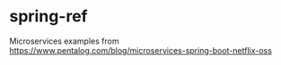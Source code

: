 # spring-ref
Microservices examples from https://www.pentalog.com/blog/microservices-spring-boot-netflix-oss
